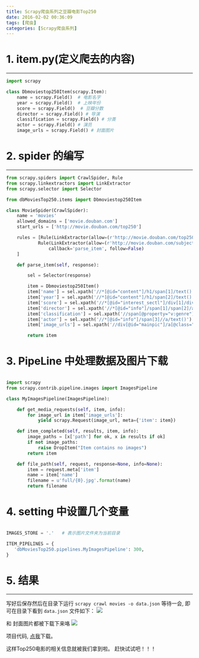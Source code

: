 ```yaml
---
title: Scrapy爬虫系列之豆瓣电影Top250
date: 2016-02-02 00:36:09
tags: [爬虫]
categories: [Scrapy爬虫系列]
---
```


# 1. item.py(定义爬去的内容) 
---

``` python
import scrapy

class Dbmoviestop250Item(scrapy.Item):
    name = scrapy.Field()  # 电影名字
    year = scrapy.Field()  # 上映年份
    score = scrapy.Field()  # 豆瓣分数
    director = scrapy.Field() # 导演
    classification = scrapy.Field() # 分类
    actor = scrapy.Field() # 演员
    image_urls = scrapy.Field() # 封面图片
```

<!-- more -->

# 2. spider 的编写
---

``` python
from scrapy.spiders import CrawlSpider, Rule
from scrapy.linkextractors import LinkExtractor
from scrapy.selector import Selector

from dbMoviesTop250.items import Dbmoviestop250Item

class MovieSpider(CrawlSpider):
    name = 'movies'
    allowed_domains = ['movie.douban.com']
    start_urls = ['http://movie.douban.com/top250']

    rules = [Rule(LinkExtractor(allow=(r'http://movie.douban.com/top250\?start=\d+.*'))),
            Rule(LinkExtractor(allow=(r'http://movie.douban.com/subject/\d+')),
                callback='parse_item', follow=False)
    ]

    def parse_item(self, response):

        sel = Selector(response)

        item = Dbmoviestop250Item()
        item['name'] = sel.xpath('//*[@id="content"]/h1/span[1]/text()').extract()[0]
        item['year'] = sel.xpath('//*[@id="content"]/h1/span[2]/text()').extract()[0]
        item['score'] = sel.xpath('//*[@id="interest_sectl"]/div[1]/div[2]/strong/text()').extract()[0]
        item['director'] = sel.xpath('//*[@id="info"]/span[1]/span[2]/a/text()').extract()[0]
        item['classification'] = sel.xpath('//span[@property="v:genre"]/text()').extract()[0]
        item['actor'] = sel.xpath('//*[@id="info"]/span[3]//a/text()').extract()[0]
        item['image_urls'] = sel.xpath('//div[@id="mainpic"]/a[@class="nbgnbg"]/img/@src').extract()

        return item
```

# 3. PipeLine 中处理数据及图片下载
``` python

import scrapy
from scrapy.contrib.pipeline.images import ImagesPipeline

class MyImagesPipeline(ImagesPipeline):

    def get_media_requests(self, item, info):
        for image_url in item['image_urls']:
            yield scrapy.Request(image_url, meta={'item': item})

    def item_completed(self, results, item, info):
        image_paths = [x['path'] for ok, x in results if ok]
        if not image_paths:
            raise DropItem("Item contains no images")
        return item

    def file_path(self, request, response=None, info=None):
        item = request.meta['item']
        name = item['name']
        filename = u'full/{0}.jpg'.format(name)
        return filename
```

# 4. setting 中设置几个变量
``` python

IMAGES_STORE = '.'   # 表示图片文件夹为当前目录

ITEM_PIPELINES = {
   'dbMoviesTop250.pipelines.MyImagesPipeline': 300,
}

```

# 5. 结果
---
写好后保存然后在目录下运行 `scrapy crawl movies -o data.json` 等待一会, 即可在目录下看到 `data.json` 文件如下：
![](https://ws1.sinaimg.cn/large/006tNc79gy1fvo6x3dg08j31ei0pwb29.jpg)

和 封面图片都被下载下来咯
![](https://ws4.sinaimg.cn/large/006tNc79gy1fvo6x41qbpj30xk0ki11k.jpg)

项目代码, [点我](https://github.com/kba977/Scrapy_Projects)下载。

这样Top250电影的相关信息就被我们拿到啦。 赶快试试吧！！！